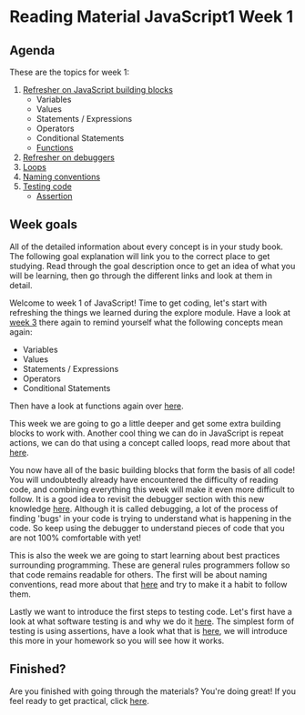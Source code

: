 # Reading Material JavaScript1 Week 1

## Agenda

These are the topics for week 1:

1. [Refresher on JavaScript building blocks](https://github.com/HackYourFuture/explore/tree/main/Week3)
   - Variables
   - Values
   - Statements / Expressions
   - Operators
   - Conditional Statements
   - [Functions](https://study.hackyourfuture.net/#/javascript/functions)
1. [Refresher on debuggers](https://study.hackyourfuture.net/#/tools/debuggers)
1. [Loops](https://study.hackyourfuture.net/#/javascript/loops)
1. [Naming conventions](https://study.hackyourfuture.net/#/programming/naming-conventions)
1. [Testing code](https://www.ministryoftesting.com/articles/e463d4ba?s_id=14519957)
   - [Assertion](https://study.hackyourfuture.net/#/testing/assertion)

## Week goals

All of the detailed information about every concept is in your study book. The following goal explanation will link you to the correct place to get studying. Read through the goal description once to get an idea of what you will be learning, then go through the different links and look at them in detail.

Welcome to week 1 of JavaScript! Time to get coding, let's start with refreshing the things we learned during the explore module. Have a look at [week 3](https://github.com/HackYourFuture/explore/tree/main/Week3) there again to remind yourself what the following concepts mean again:

- Variables
- Values
- Statements / Expressions
- Operators
- Conditional Statements

Then have a look at functions again over [here](https://study.hackyourfuture.net/#/javascript/functions).

This week we are going to go a little deeper and get some extra building blocks to work with. Another cool thing we can do in JavaScript is repeat actions, we can do that using a concept called loops, read more about that [here](https://study.hackyourfuture.net/#/javascript/loops).

You now have all of the basic building blocks that form the basis of all code! You will undoubtedly already have encountered the difficulty of reading code, and combining everything this week will make it even more difficult to follow. It is a good idea to revisit the debugger section with this new knowledge [here](https://study.hackyourfuture.net/#/tools/debuggers). Although it is called debugging, a lot of the process of finding 'bugs' in your code is trying to understand what is happening in the code. So keep using the debugger to understand pieces of code that you are not 100% comfortable with yet!

This is also the week we are going to start learning about best practices surrounding programming. These are general rules programmers follow so that code remains readable for others. The first will be about naming conventions, read more about that [here](https://study.hackyourfuture.net/#/programming/naming-conventions) and try to make it a habit to follow them.

Lastly we want to introduce the first steps to testing code. Let's first have a look at what software testing is and why we do it [here](https://www.ministryoftesting.com/articles/e463d4ba?s_id=14519957). The simplest form of testing is using assertions, have a look what that is [here](https://study.hackyourfuture.net/#/testing/assertion), we will introduce this more in your homework so you will see how it works.

## Finished?

Are you finished with going through the materials? You're doing great! If you feel ready to get practical, click [here](./MAKEME.md).
